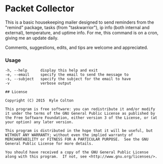 # Packet Collector

This is a basic housekeeping mailer designed to send reminders from the "remind" package, tasks (from "taskwarrior"), ip info (both internal and external), temperature, and uptime info.
For me, this command is on a cron, giving me an update daily.

Comments, suggestions, edits, and tips are welcome and appreciated.

### Usage
```
-h, --help      display this help and exit
-e, --email     specify the email to send the message to
-s, --subject   specify the subject for the email to have
-v              verbose output

## License

Copyright (C) 2015  Kyle Colton

This program is free software: you can redistribute it and/or modify it under the terms of the GNU General Public License as published by the Free Software Foundation, either version 3 of the License, or (at your option) any later version.

This program is distributed in the hope that it will be useful, but WITHOUT ANY WARRANTY; without even the implied warranty of MERCHANTABILITY or FITNESS FOR A PARTICULAR PURPOSE.  See the GNU General Public License for more details.

You should have received a copy of the GNU General Public License along with this program.  If not, see <http://www.gnu.org/licenses/>.
